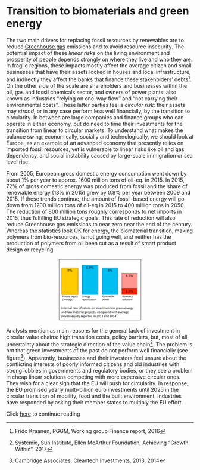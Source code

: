 # Transition to biomaterials and green energy

The two main drivers for replacing fossil resources by renewables are to reduce [Greenhouse gas](https://njeapp2.github.io/RWE-Track/Atom3/Page3)
emissions and to avoid resource insecurity. The potential impact of these *linear risks* on the living
environment and prosperity of people depends strongly on where they live and who they are. In fragile
regions, these impacts mostly affect the average citizen and small businesses that have their assets
locked in houses and local infrastructure, and indirectly they affect the banks that finance these
stakeholders’ debts[^1]. On the other side of the scale are shareholders and businesses within the oil, gas
and fossil chemicals sector, and owners of power plants: also known as industries “relying on one-way
flow” and “not carrying their environmental costs”. These latter parties feel a *circular risk:* their assets
may *strand*, or in any case perform less well financially, by the transition to circularity. In between are
large companies and finance groups who can operate in either economy, but do need to time their
investments for the transition from linear to circular markets. To understand what makes the balance
swing, economically, socially and technologically, we should look at Europe, as an example of an
advanced economy that presently relies on imported fossil resources, yet is vulnerable to linear risks
like oil and gas dependency, and social instability caused by large-scale immigration or sea level rise.

From 2005, European gross domestic energy consumption went down by about 1% per year to approx.
1600 million tons of oil-eq. in 2015. In 2015, 72% of gross domestic energy was produced from fossil
and the share of renewable energy (13% in 2015) grew by 0.8% per year between 2009 and 2015. If
these trends continue, the amount of fossil-based energy will go down from 1200 million tons of oil-eq
in 2015 to 400 million tons in 2050. The reduction of 800 million tons roughly corresponds to net
imports in 2015, thus fulfilling EU strategic goals. This rate of reduction will also reduce Greenhouse
gas emissions to near zero near the end of the century. Whereas the statistics look OK for energy, the
biomaterial transition, making polymers from bio-resources, is not going well, and neither has the
production of polymers from oil been cut as a result of smart product design or recycling.

<p align="center">
<img src="Photo5.2.png" width="45%" height="45%">
</p>

Analysts mention as main reasons for the general
lack of investment in circular value chains: high
transition costs, policy barriers, but, most of all,
uncertainty about the strategic direction of the
value chain[^2]. The problem is not that green
investments of the past do not perform well
financially (see figure[^3]). Apparently, businesses
and their investors feel unsure about the
conflicting interests of poorly informed citizens
and old industries with strong lobbies in
governments and regulatory bodies, or they see a
problem in cheap linear solutions competing with
more expensive circular ones. They wish for a
clear sign that the EU will push for circularity. In
response, the EU promised yearly multi-billion euro investments until 2025 in the circular transition of
mobility, food and the built environment. Industries have responded by asking their member states to
multiply the EU effort.

Click [here](https://njeapp2.github.io/RWE-Track/Atom6/Page6) to continue reading 

[^1]: Frido Kraanen, PGGM, Working group Finance report, 2016
[^2]: Systemiq, Sun Institute, Ellen McArthur Foundation, Achieving “Growth Within”, 2017
[^3]: Cambridge Associates, Cleantech Investments, 2013, 2014

